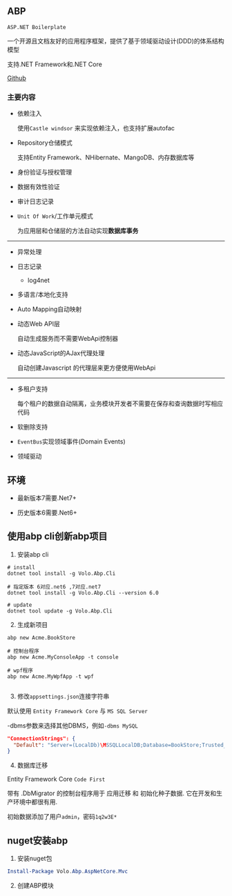 ## ABP

```ASP.NET Boilerplate```

一个开源且文档友好的应用程序框架，提供了基于领域驱动设计(DDD)的体系结构模型

支持.NET Framework和.NET Core

[Github](https://github.com/aspnetboilerplate)


### 主要内容

* 依赖注入

    使用```Castle windsor``` 来实现依赖注入，也支持扩展autofac

* Repository仓储模式

    支持Entity Framework、NHibernate、MangoDB、内存数据库等

* 身份验证与授权管理

* 数据有效性验证

* 审计日志记录

* ```Unit Of Work```/工作单元模式

    为应用层和仓储层的方法自动实现**数据库事务**

***

* 异常处理

* 日志记录

    * log4net

* 多语言/本地化支持

* Auto Mapping自动映射

* 动态Web API层

    自动生成服务而不需要WebApi控制器

* 动态JavaScript的AJax代理处理

    自动创建Javascript 的代理层来更方便使用WebApi

***

* 多租户支持

    每个租户的数据自动隔离，业务模块开发者不需要在保存和查询数据时写相应代码

* 软删除支持

* ```EventBus```实现领域事件(Domain Events)

* 领域驱动

## 环境

* 最新版本7需要.Net7+

* 历史版本6需要.Net6+

## 使用abp cli创新abp项目

1. 安装abp cli

```shell
# install
dotnet tool install -g Volo.Abp.Cli 

# 指定版本 6对应.net6 ,7对应.net7
dotnet tool install -g Volo.Abp.Cli --version 6.0

# update
dotnet tool update -g Volo.Abp.Cli
```

2. 生成新项目

```shell
abp new Acme.BookStore

# 控制台程序
abp new Acme.MyConsoleApp -t console

# wpf程序
abp new Acme.MyWpfApp -t wpf


```

3. 修改```appsettings.json```连接字符串


默认使用 ```Entity Framework Core``` 与 ```MS SQL Server```


-dbms参数来选择其他DBMS，例如```-dbms MySQL```

```json
"ConnectionStrings": {
  "Default": "Server=(LocalDb)\MSSQLLocalDB;Database=BookStore;Trusted_Connection=True"
}
```

4. 数据库迁移

Entity Framework Core ```Code First```

带有 .DbMigrator 的控制台程序用于 应用迁移 和 初始化种子数据. 它在开发和生产环境中都很有用.

初始数据添加了用户```admin```，密码```1q2w3E*```

## nuget安装abp

1. 安装nuget包

```powershell
Install-Package Volo.Abp.AspNetCore.Mvc

```

2. 创建ABP模块 

